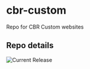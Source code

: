# cbr-custom
Repo for CBR Custom websites 


## Repo details

![Current Release](https://img.shields.io/badge/release-v0.0.3-blue)

